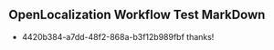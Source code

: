 ## OpenLocalization Workflow Test MarkDown
* 4420b384-a7dd-48f2-868a-b3f12b989fbf thanks!

<!--HONumber=Aug16_HO4-->



